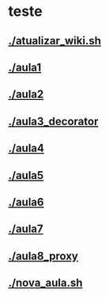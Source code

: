 # teste <br>
## [./atualizar_wiki.sh](https://github.com/IgorAvilaPereira/teste/tree/main/./atualizar_wiki.sh) <br>
## [./aula1](https://github.com/IgorAvilaPereira/teste/tree/main/./aula1) <br>
## [./aula2](https://github.com/IgorAvilaPereira/teste/tree/main/./aula2) <br>
## [./aula3_decorator](https://github.com/IgorAvilaPereira/teste/tree/main/./aula3_decorator) <br>
## [./aula4](https://github.com/IgorAvilaPereira/teste/tree/main/./aula4) <br>
## [./aula5](https://github.com/IgorAvilaPereira/teste/tree/main/./aula5) <br>
## [./aula6](https://github.com/IgorAvilaPereira/teste/tree/main/./aula6) <br>
## [./aula7](https://github.com/IgorAvilaPereira/teste/tree/main/./aula7) <br>
## [./aula8_proxy](https://github.com/IgorAvilaPereira/teste/tree/main/./aula8_proxy) <br>
## [./nova_aula.sh](https://github.com/IgorAvilaPereira/teste/tree/main/./nova_aula.sh) <br>
